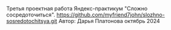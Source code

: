 Третья проектная работа Яндекс-практикум "Сложно сосредоточиться". https://github.com/myfriend7john/slozhno-sosredotochitsya.git
Автор: Дарья Платонова октябрь 2024
